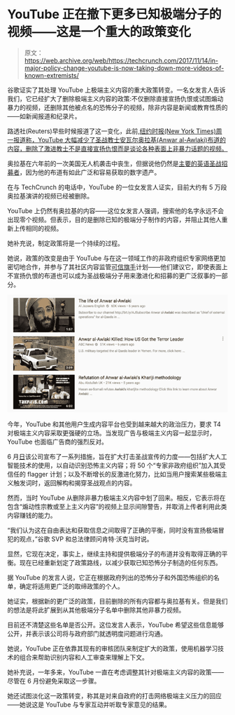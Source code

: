 # YouTube 正在撤下更多已知极端分子的视频——这是一个重大的政策变化 

> 原文：<https://web.archive.org/web/https://techcrunch.com/2017/11/14/in-major-policy-change-youtube-is-now-taking-down-more-videos-of-known-extremists/>

谷歌证实了其处理 YouTube 上极端主义内容的重大政策转变。一名女发言人告诉我们，它已经扩大了删除极端主义内容的政策:不仅删除直接宣扬仇恨或试图煽动暴力的视频，还删除其他被点名的恐怖分子的视频，除非内容是新闻或教育性质的——如新闻报道和纪录片。

路透社(Reuters)早些时候报道了这一变化，此前,[纽约时报(New York Times)周一报道称，YouTube 大幅减少了圣战教士安瓦尔奥拉基(Anwar al-Awlaki)布道的内容，删除了激进教士不是直接宣扬仇恨而是谈论各种表面上非暴力话题的视频。](https://web.archive.org/web/20221007171104/https://www.nytimes.com/2017/11/12/us/politics/youtube-terrorism-anwar-al-awlaki.html)

奥拉基在六年前的一次美国无人机袭击中丧生，但据说他仍然是[主要的英语圣战招募者](https://web.archive.org/web/20221007171104/https://www.nytimes.com/2015/08/30/magazine/the-lessons-of-anwar-al-awlaki.html)，因为他的布道有如此广泛和容易获取的数字遗产。

在与 TechCrunch 的电话中，YouTube 的一位女发言人证实，目前大约有 5 万段奥拉基演讲的视频已经被删除。

YouTube 上仍然有奥拉基的内容——这位女发言人强调，搜索他的名字永远不会出现零个视频。但表示，目的是删除已知的极端分子制作的内容，并阻止其他人重新上传相同的视频。

她补充说，制定政策将是一个持续的过程。

她说，政策的改变是由于 YouTube 与在这一领域工作的非政府组织专家网络更加密切地合作，并参与了其社区内容监管[可信旗手](https://web.archive.org/web/20221007171104/https://youtube.googleblog.com/2016/09/growing-our-trusted-flagger-program.html)计划——他们建议它，即使表面上不宣扬仇恨的布道也可以成为圣战极端分子用来激进化和招募的更广泛叙事的一部分。

[![](img/966cb0884ab1b99747879be05fa9c4cb.png)](https://web.archive.org/web/20221007171104/https://beta.techcrunch.com/wp-content/uploads/2017/11/screen-shot-2017-11-14-at-12-40-44-pm.png)

今年，YouTube 和其他用户生成内容平台也受到越来越大的政治压力，要求 T4 对极端主义内容采取更强硬的立场。当发现广告与极端主义内容一起显示时，YouTube 也面临广告商的强烈反对。

6 月[日](https://web.archive.org/web/20221007171104/https://beta.techcrunch.com/2017/06/19/google-to-ramp-up-ai-efforts-to-id-extremism-on-youtube/)该公司宣布了一系列措施，旨在扩大打击圣战宣传的力度——包括扩大人工智能技术的使用，以自动识别恐怖主义内容；将 50 个“专家非政府组织”加入其受信任的 flagger 计划；以及不断增长的反激进化努力，比如当用户搜索某些极端主义触发词时，返回解构和揭穿圣战观点的内容。

然而，当时 YouTube 从删除非暴力极端主义内容中划了回来。相反，它表示将在包含“煽动性宗教或至上主义内容”的视频上显示间隙警告，并取消上传者利用此类内容赚钱的能力。

“我们认为这在自由表达和获取信息之间取得了正确的平衡，同时没有宣扬极端冒犯的观点，”谷歌 SVP 和总法律顾问肯特·沃克当时说。

显然，它现在决定，事实上，继续主持和提供极端分子的布道并没有取得正确的平衡。现在已经重新划定了政策路线，以减少获取已知恐怖分子制造的任何东西。

据 YouTube 的发言人说，它正在根据政府列出的恐怖分子和外国恐怖组织的名单，确定将适用更广泛的取缔政策的个人。

她证实，根据新的更广泛的政策，目前删除的所有内容都与奥拉基有关。但是我们的想法是将此扩展到从其他极端分子名单中删除其他非暴力视频。

目前还不清楚这些名单是否公开。这位发言人表示，YouTube 希望这些信息能够公开，并表示该公司将与政府部门就透明度问题进行沟通。

她说，YouTube 正在依靠其现有的审核团队来制定扩大的政策，使用机器学习技术的组合来帮助识别内容和人工审查来理解上下文。

她补充说，一年多来，YouTube 一直在考虑调整其针对极端主义内容的政策——尽管在 6 月份避免采取这一步骤。

她还试图淡化这一政策转变，称其是对来自政府的打击网络极端主义压力的回应——她说这是 YouTube 与专家互动并听取专家意见的结果。